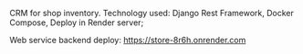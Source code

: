 CRM for shop inventory. Technology used: Django Rest Framework, Docker Compose, Deploy in Render server;

Web service backend deploy: https://store-8r6h.onrender.com
